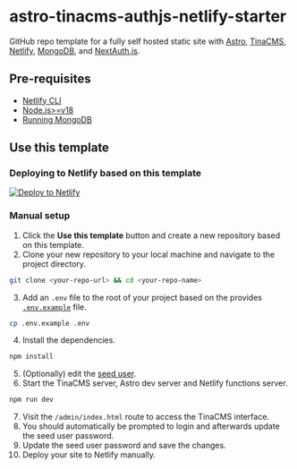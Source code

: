 # astro-tinacms-authjs-netlify-starter

GitHub repo template for a fully self hosted static site with [Astro](https://astro.build/), [TinaCMS](https://tina.io/), [Netlify](https://app.netlify.com/), [MongoDB](https://www.mongodb.com/), and [NextAuth.js](https://next-auth.js.org/).

## Pre-requisites

- [Netlify CLI](https://docs.netlify.com/cli/get-started/#installation)
- [Node.js>=v18](https://nodejs.org/en/download/)
- [Running MongoDB](https://www.mongodb.com/resources/products/fundamentals/create-database)

## Use this template

### Deploying to Netlify based on this template

[![Deploy to Netlify](https://www.netlify.com/img/deploy/button.svg)](https://app.netlify.com/extension/start/deploy?repository=https://github.com/nico-i/astro-tinacms-authjs-netlify-starter)

### Manual setup

1. Click the **Use this template** button and create a new repository based on this template.
2. Clone your new repository to your local machine and navigate to the project directory.

```bash
git clone <your-repo-url> && cd <your-repo-name>
```

3. Add an `.env` file to the root of your project based on the provides [`.env.example`](./.env.example) file.

```bash
cp .env.example .env
```

4. Install the dependencies.

```bash
npm install
```

5. (Optionally) edit the [seed user](./content/users/index.json).
6. Start the TinaCMS server, Astro dev server and Netlify functions server.

```bash
npm run dev
```

7. Visit the `/admin/index.html` route to access the TinaCMS interface.
8. You should automatically be prompted to login and afterwards update the seed user password.
9. Update the seed user password and save the changes.
10. Deploy your site to Netlify manually.